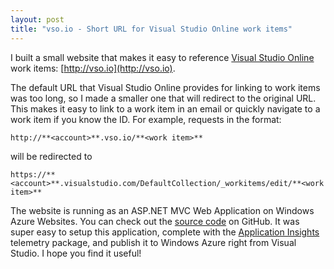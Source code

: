 ```yaml
---
layout: post
title: "vso.io - Short URL for Visual Studio Online work items"
---
```


I built a small website that makes it easy to reference [Visual Studio Online](https://www.visualstudio.com/products/what-is-visual-studio-online-vs) work items: [http://vso.io](http://vso.io).

The default URL that Visual Studio Online provides for linking to work items was too long, so I made a smaller one that will redirect to the original URL. This makes it easy to link to a work item in an email or quickly navigate to a work item if you know the ID. For example, requests in the format:

`http://**<account>**.vso.io/**<work item>**`

will be redirected to

`https://**<account>**.visualstudio.com/DefaultCollection/_workitems/edit/**<work item>**`

The website is running as an ASP.NET MVC Web Application on Windows Azure Websites. You can check out the [source code](http://github.com/mbmccormick/vso.io) on GitHub. It was super easy to setup this application, complete with the [Application Insights](http://azure.microsoft.com/en-us/services/application-insights/) telemetry package, and publish it to Windows Azure right from Visual Studio. I hope you find it useful!
